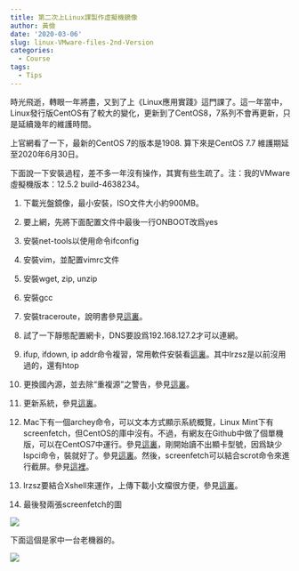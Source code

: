 ```yaml
---
title: 第二次上Linux課製作虛擬機鏡像
author: 黃儉
date: '2020-03-06'
slug: linux-VMware-files-2nd-Version
categories:
  - Course
tags:
  - Tips
---
```


時光飛逝，轉眼一年將盡，又到了上《Linux應用實踐》這門課了。這一年當中，Linux發行版CentOS有了較大的變化，更新到了CentOS8，7系列不會再更新，只是延續幾年的維護時間。

上官網看了一下，最新的CentOS 7的版本是1908. 算下來是CentOS 7.7 維護期延至2020年6月30日。

下面說一下安裝過程，差不多一年沒有操作，其實有些生疏了。注：我的VMware虛擬機版本：12.5.2 build-4638234。

1. 下載光盤鏡像，最小安裝，ISO文件大小約900MB。

1. 要上網，先將下面配置文件中最後一行ONBOOT改爲yes

1. 安裝net-tools以使用命令ifconfig

1. 安裝vim，並配置vimrc文件

1. 安裝wget, zip, unzip

1. 安裝gcc

1. 安裝traceroute，說明書參見[這裏](https://www.cnblogs.com/rigid/p/6904860.html?utm_source=itdadao&utm_medium=referral)。
   
1. 試了一下靜態配置網卡，DNS要設爲192.168.127.2才可以連網。

1. ifup, ifdown, ip  addr命令複習，常用軟件安裝看[這裏](https://blog.csdn.net/xixingzhe2/article/details/82882098)。其中lrzsz是以前沒用過的，還有htop

1. 更換國內源，並去除“重複源”之警告，參見[這裏](https://blog.csdn.net/wy_bk/article/details/89648052)。

1. 更新系統，參見[這裏](https://www.linuxidc.com/Linux/2019-08/159843.htm)。

1. Mac下有一個archey命令，可以文本方式顯示系統概覽，Linux Mint下有screenfetch，但CentOS的庫中沒有。不過，有網友在Github中做了個單機版，可以在CentOS7中運行。參見[這裏](https://www.cnblogs.com/liangjiongyao/p/10134513.html)，剛開始讀不出顯卡型號，因爲缺少lspci命令，裝就好了。參見[這裏](https://blog.csdn.net/hl449006540/article/details/79778748)。然後，screenfetch可以結合scrot命令來進行截屏。參見[這裡](https://www.howtoforge.com/tutorial/how-to-take-screenshots-in-linux-with-scrot/)。

1. lrzsz要結合Xshell來運作，上傳下載小文檔很方便，參見[這裏](http://www.caodahua.cn/detail/5/)。

1. 最後發兩張screenfetch的圖

![](/post/2020-03-06-linux-VMware-files-2nd-Version_files/screenfetch.jpg)

下面這個是家中一台老機器的。

![](/post/2020-03-06-linux-VMware-files-2nd-Version_files/2020-03-07-085132_734x441_scrot.png)